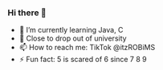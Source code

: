 ### Hi there 👋
- 🌱 I’m currently learning Java, C
- :shit: Close to drop out of university
- 📫 How to reach me: TikTok @itzROBiMS
- ⚡ Fun fact: 5 is scared of 6 since 7 8 9



<!--
**ROBiMS/ROBiMS** is a ✨ _special_ ✨ repository because its `README.md` (this file) appears on your GitHub profile.

Here are some ideas to get you started:

- 🔭 I’m currently working on ...
- 🌱 I’m currently learning ...
- 👯 I’m looking to collaborate on ...
- 🤔 I’m looking for help with ...
- 💬 Ask me about ...
- 📫 How to reach me: ...
- 😄 Pronouns: ...
- ⚡ Fun fact: ...
-->
